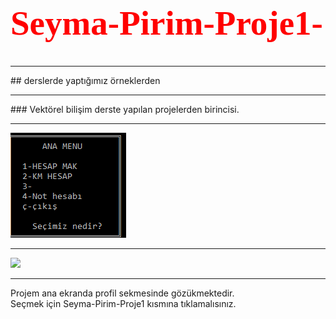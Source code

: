 <h1 style="color:red; font-family: Times New Roman; font-size:55px"> Seyma-Pirim-Proje1- </h1>
<hr>
## derslerde yaptığımız örneklerden <hr>
### Vektörel bilişim derste yapılan projelerden birincisi.
<hr>
<img src="projeresimleri/anaekran.PNG" alt="anaekran">
<br>
<hr>
<img src="https://media1.giphy.com/media/vvW9GuxsGM4lcjqypz/200w.gif?cid=6c09b9523oz589qdpxt3uysnqp0iymcnuda00ua0auwjme9b&ep=v1_gifs_search&rid=200w.gif&ct=g"> <hr>
Projem ana ekranda profil sekmesinde gözükmektedir.<br>
Seçmek için Seyma-Pirim-Proje1 kısmına tıklamalısınız.
